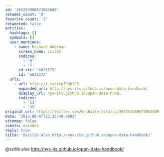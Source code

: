 ```yaml
---
id: '365254980673863680'
retweet_count: '0'
favorite_count: '1'
retweeted: false
entities:
  hashtags: []
  symbols: []
  user_mentions:
    - name: Richard Akerman
      screen_name: scilib
      indices:
        - '0'
        - '7'
      id_str: '6621172'
      id: '6621172'
  urls:
    - url: http://t.co/ttpIZdk19E
      expanded_url: http://nys-its.github.io/open-data-handbook/
      display_url: nys-its.github.io/open-data-hand…
      indices:
        - '13'
        - '35'
original_url: https://twitter.com/benbalter/status/365254980673863680
date: '2013-08-07T23:35:48.000Z'
sitemap: false
robots: noindex
reply: true
title: '@scilib also http://nys-its.github.io/open-data-handbook/'
---
```


@scilib also http://nys-its.github.io/open-data-handbook/
